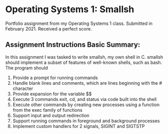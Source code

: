 # Operating Systems 1: Smallsh
Portfolio assignment from my Operating Systems 1 class. Submitted in February 2021. Received a perfect score.

## Assignment Instructions Basic Summary:
In this assignment I was tasked to write smallsh, my own shell in C. smallsh should implement a subset of features of well-known shells, such as bash. The program should

1. Provide a prompt for running commands
2. Handle blank lines and comments, which are lines beginning with the # character
3. Provide expansion for the variable $$
4. Execute 3 commands exit, cd, and status via code built into the shell
5. Execute other commands by creating new processes using a function from the exec family of functions
6. Support input and output redirection
7. Support running commands in foreground and background processes
8. Implement custom handlers for 2 signals, SIGINT and SIGTSTP
